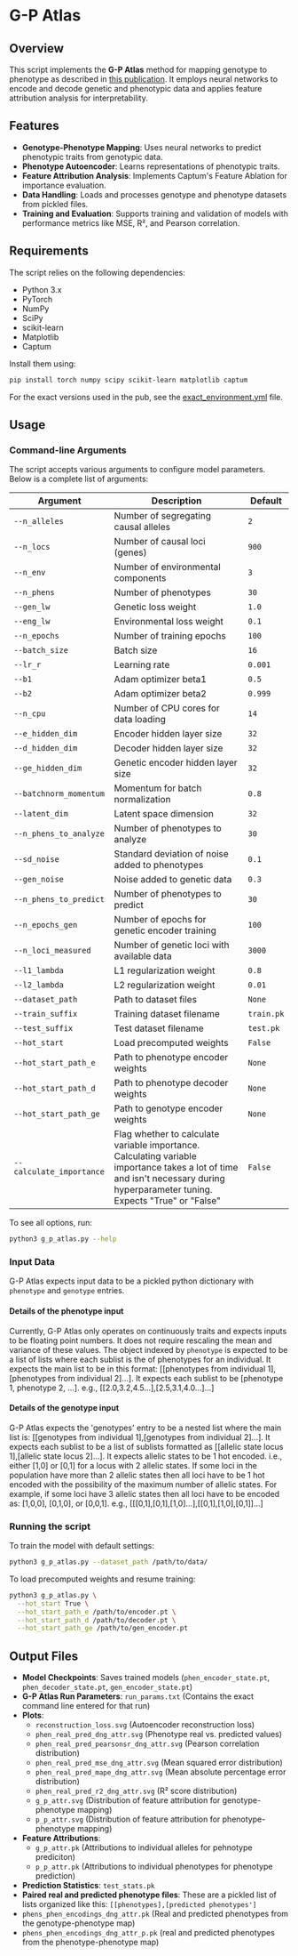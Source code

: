 # G-P Atlas

## Overview

This script implements the **G-P Atlas** method for mapping genotype to phenotype as described in [this publication](https://doi.org/10.57844/arcadia-d316-721f). It employs neural networks to encode and decode genetic and phenotypic data and applies feature attribution analysis for interpretability.

## Features

- **Genotype-Phenotype Mapping**: Uses neural networks to predict phenotypic traits from genotypic data.
- **Phenotype Autoencoder**: Learns representations of phenotypic traits.
- **Feature Attribution Analysis**: Implements Captum's Feature Ablation for importance evaluation.
- **Data Handling**: Loads and processes genotype and phenotype datasets from pickled files.
- **Training and Evaluation**: Supports training and validation of models with performance metrics like MSE, R², and Pearson correlation.

## Requirements

The script relies on the following dependencies:
- Python 3.x
- PyTorch
- NumPy
- SciPy
- scikit-learn
- Matplotlib
- Captum

Install them using:

```sh
pip install torch numpy scipy scikit-learn matplotlib captum
```

For the exact versions used in the pub, see the [exact_environment.yml](../envs/exact_environment.yml) file.

## Usage

### Command-line Arguments

The script accepts various arguments to configure model parameters. Below is a complete list of arguments:

| Argument | Description | Default |
|----------|-------------|---------|
| `--n_alleles` | Number of segregating causal alleles | `2` |
| `--n_locs` | Number of causal loci (genes) | `900` |
| `--n_env` | Number of environmental components | `3` |
| `--n_phens` | Number of phenotypes | `30` |
| `--gen_lw` | Genetic loss weight | `1.0` |
| `--eng_lw` | Environmental loss weight | `0.1` |
| `--n_epochs` | Number of training epochs | `100` |
| `--batch_size` | Batch size | `16` |
| `--lr_r` | Learning rate | `0.001` |
| `--b1` | Adam optimizer beta1 | `0.5` |
| `--b2` | Adam optimizer beta2 | `0.999` |
| `--n_cpu` | Number of CPU cores for data loading | `14` |
| `--e_hidden_dim` | Encoder hidden layer size | `32` |
| `--d_hidden_dim` | Decoder hidden layer size | `32` |
| `--ge_hidden_dim` | Genetic encoder hidden layer size | `32` |
| `--batchnorm_momentum` | Momentum for batch normalization | `0.8` |
| `--latent_dim` | Latent space dimension | `32` |
| `--n_phens_to_analyze` | Number of phenotypes to analyze | `30` |
| `--sd_noise` | Standard deviation of noise added to phenotypes | `0.1` |
| `--gen_noise` | Noise added to genetic data | `0.3` |
| `--n_phens_to_predict` | Number of phenotypes to predict | `30` |
| `--n_epochs_gen` | Number of epochs for genetic encoder training | `100` |
| `--n_loci_measured` | Number of genetic loci with available data | `3000` |
| `--l1_lambda` | L1 regularization weight | `0.8` |
| `--l2_lambda` | L2 regularization weight | `0.01` |
| `--dataset_path` | Path to dataset files | `None` |
| `--train_suffix` | Training dataset filename | `train.pk` |
| `--test_suffix` | Test dataset filename | `test.pk` |
| `--hot_start` | Load precomputed weights | `False` |
| `--hot_start_path_e` | Path to phenotype encoder weights | `None` |
| `--hot_start_path_d` | Path to phenotype decoder weights | `None` |
| `--hot_start_path_ge` | Path to genotype encoder weights | `None` |
| `--calculate_importance` | Flag whether to calculate variable importance. Calculating variable importance takes a lot of time and isn't necessary during hyperparameter tuning. Expects "True" or "False" | `False` |

To see all options, run:

```sh
python3 g_p_atlas.py --help
```

### Input Data

G-P Atlas expects input data to be a pickled python dictionary with `phenotype` and `genotype` entries.

#### Details of the phenotype input

Currently, G-P Atlas only operates on continuously traits and expects inputs to be floating point numbers. It does not require rescaling the mean and variance of these values. The object indexed by `phenotype` is expected to be a list of lists where each sublist is the of phenotypes for an individual. It expects the main list to be in this format: [[phenotypes from individual 1], [phenotypes from individual 2]...]. It expects each sublist to be [phenotype 1, phenotype 2, ...].
e.g., [[2.0,3.2,4.5...],[2.5,3.1,4.0...]...]

#### Details of the genotype input

G-P Atlas expects the 'genotypes' entry to be a nested list where the main list is: [[genotypes from individual 1],[genotypes from individual 2]...]. It expects each sublist to be a list of sublists formatted as [[allelic state locus 1],[allelic state locus 2]...]. It expects allelic states to be 1 hot encoded. i.e., either [1,0] or [0,1] for a locus with 2 allelic states. If some loci in the population have more than 2 allelic states then all loci have to be 1 hot encoded with the possibility of the maximum number of allelic states. For example, if some loci have 3 allelic states then all loci have to be encoded as: [1,0,0], [0,1,0], or [0,0,1].
e.g., [[[0,1],[0,1],[1,0]...],[[0,1],[1,0],[0,1]]...]

### Running the script

To train the model with default settings:

```sh
python3 g_p_atlas.py --dataset_path /path/to/data/
```

To load precomputed weights and resume training:

```sh
python3 g_p_atlas.py \
  --hot_start True \
  --hot_start_path_e /path/to/encoder.pt \
  --hot_start_path_d /path/to/decoder.pt \
  --hot_start_path_ge /path/to/gen_encoder.pt
```

## Output Files

- **Model Checkpoints**: Saves trained models (`phen_encoder_state.pt`, `phen_decoder_state.pt`, `gen_encoder_state.pt`)
- **G-P Atlas Run Parameters**: `run_params.txt` (Contains the exact command line entered for that run)
- **Plots**: 
  - `reconstruction_loss.svg` (Autoencoder reconstruction loss)
  - `phen_real_pred_dng_attr.svg` (Phenotype real vs. predicted values)
  - `phen_real_pred_pearsonsr_dng_attr.svg` (Pearson correlation distribution)
  - `phen_real_pred_mse_dng_attr.svg` (Mean squared error distribution)
  - `phen_real_pred_mape_dng_attr.svg` (Mean absolute percentage error distribution)
  - `phen_real_pred_r2_dng_attr.svg` (R² score distribution)
  - `g_p_attr.svg` (Distribution of feature attribution for genotype-phenotype mapping)
  - `p_p_attr.svg` (Distribution of feature attribution for phenotype-phenotype mapping)
- **Feature Attributions**:
  - `g_p_attr.pk` (Attributions to individual alleles for pehnotype prediciton) 
  - `p_p_attr.pk` (Attributions to individual phenotypes for phenotype prediction)
- **Prediction Statistics**: `test_stats.pk`
- **Paired real and predicted phenotype files**:
  These are a pickled list of lists organized like this: `[[phenotypes],[predicted phenotypes']`
 - `phens_phen_encodings_dng_attr.pk` (Real and predicted phenotypes from the genotype-phenotype map)
 - `phens_phen_encodings_dng_attr_p.pk` (real and predicted phenotypes from the phenotype-phenotype map)

